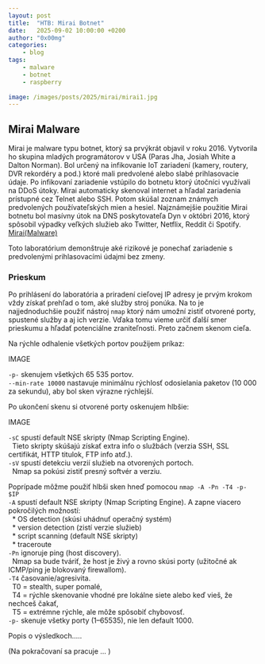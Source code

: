 ```yaml
---
layout: post
title:	"HTB: Mirai Botnet"
date:	2025-09-02 10:00:00 +0200 
author: "0x00mg"
categories:
    - blog
tags:
    - malware
    - botnet
    - raspberry
   
image: /images/posts/2025/mirai/mirai1.jpg
---
```


## Mirai Malware

Mirai je malware typu botnet, ktorý sa prvýkrát objavil v roku 2016.
Vytvorila ho skupina mladých programátorov v USA (Paras Jha, Josiah White a Dalton Norman).
Bol určený na infikovanie IoT zariadení (kamery, routery, DVR rekordéry a pod.) ktoré mali predvolené alebo slabé prihlasovacie údaje. 
Po infikovaní zariadenie vstúpilo do botnetu ktorý útočníci využívali na DDoS útoky.
Mirai automaticky skenoval internet a hľadal zariadenia prístupné cez Telnet alebo SSH. Potom skúšal zoznam známych predvolených používateľských mien a hesiel.
Najznámejšie použitie Mirai botnetu bol masívny útok na DNS poskytovateľa Dyn v októbri 2016, ktorý spôsobil výpadky veľkých služieb ako Twitter, Netflix, Reddit či Spotify.
[Mirai(Malware)](https://en.wikipedia.org/wiki/Mirai_(malware))

Toto laboratórium demonštruje aké rizikové je ponechať zariadenie s predvolenými prihlasovacími údajmi bez zmeny.

### Prieskum

Po prihlásení do laboratória a priradení cieľovej IP adresy je prvým krokom vždy získať prehľad o tom, aké služby stroj ponúka. 
Na to je najjednoduchšie použiť nástroj `nmap` ktorý nám umožní zistiť otvorené porty, spustené služby a aj ich verzie. 
Vďaka tomu vieme určiť ďalší smer prieskumu a hľadať potenciálne zraniteľnosti. Preto začnem skenom cieľa.

Na rýchle odhalenie všetkých portov použijem príkaz:

IMAGE

`-p-`  skenujem všetkých 65 535 portov.  
`--min-rate 10000`  nastavuje minimálnu rýchlosť odosielania paketov (10 000 za sekundu), aby bol sken výrazne rýchlejší. 

Po ukončení skenu si otvorené porty oskenujem hlbšie:

IMAGE

`-sC` spustí default NSE skripty (Nmap Scripting Engine).  
&nbsp;&nbsp;Tieto skripty skúšajú získať extra info o službách (verzia SSH, SSL certifikát, HTTP titulok, FTP info atď.).  
`-sV` spustí detekciu verzií služieb na otvorených portoch.  
&nbsp;&nbsp;Nmap sa pokúsi zistiť presný softvér a verziu.

Poprípade môžme použiť hlbši sken hneď pomocou `nmap -A -Pn -T4 -p- $IP`  
`-A` spustí default NSE skripty (Nmap Scripting Engine).  A zapne viacero pokročilých možností:  
&nbsp;&nbsp;* OS detection (skúsi uhádnuť operačný systém)  
&nbsp;&nbsp;* version detection (zistí verzie služieb)  
&nbsp;&nbsp;* script scanning (default NSE skripty)  
&nbsp;&nbsp;* traceroute  
`-Pn` ignoruje ping (host discovery).   
&nbsp;&nbsp;Nmap sa bude tváriť, že host je živý a rovno skúsi porty (užitočné ak ICMP/ping je blokovaný firewallom).  
`-T4` časovanie/agresivita.  
&nbsp;&nbsp;T0 = stealth, super pomalé,   
&nbsp;&nbsp;T4 = rýchle skenovanie vhodné pre lokálne siete alebo keď vieš, že nechceš čakať,  
&nbsp;&nbsp;T5 = extrémne rýchle, ale môže spôsobiť chybovosť.  
`-p-` skenuje všetky porty (1–65535), nie len default 1000.  


Popis o výsledkoch.....






(Na pokračovaní sa pracuje ... )
